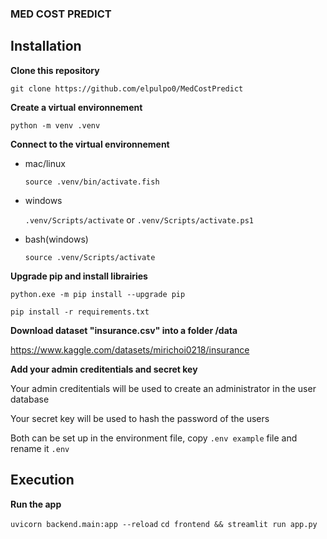 ### MED COST PREDICT

## Installation

**Clone this repository**

`git clone https://github.com/elpulpo0/MedCostPredict`

**Create a virtual environnement**

`python -m venv .venv`

**Connect to the virtual environnement**

- mac/linux

    `source .venv/bin/activate.fish`

- windows

    `.venv/Scripts/activate` or `.venv/Scripts/activate.ps1`
    
- bash(windows)

    `source .venv/Scripts/activate`

**Upgrade pip and install librairies**

`python.exe -m pip install --upgrade pip`

`pip install -r requirements.txt`

**Download dataset "insurance.csv" into a folder /data**

https://www.kaggle.com/datasets/mirichoi0218/insurance

**Add your admin creditentials and secret key**

Your admin creditentials will be used to create an administrator in the user database

Your secret key will be used to hash the password of the users

Both can be set up in the environment file, copy `.env example` file and rename it `.env`

## Execution

**Run the app**

`uvicorn backend.main:app --reload`
`cd frontend && streamlit run app.py`